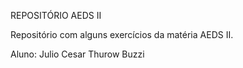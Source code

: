 REPOSITÓRIO AEDS II

Repositório com alguns exercícios da matéria AEDS II.

Aluno: Julio Cesar Thurow Buzzi
